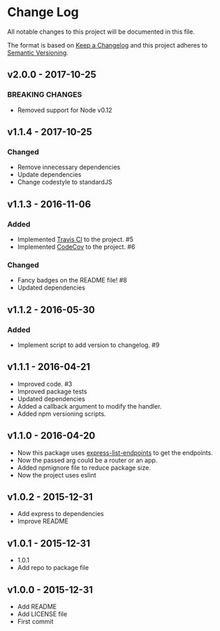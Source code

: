 # Change Log

All notable changes to this project will be documented in this file.

The format is based on [Keep a Changelog](http://keepachangelog.com/)
and this project adheres to [Semantic Versioning](http://semver.org/).

## v2.0.0 - 2017-10-25

### BREAKING CHANGES
  * Removed support for Node v0.12


## v1.1.4 - 2017-10-25

### Changed
  * Remove innecessary dependencies
  * Update dependencies
  * Change codestyle to standardJS


## v1.1.3 - 2016-11-06

### Added
  * Implemented [Travis CI](https://travis-ci.org/) to the project. #5
  * Implemented [CodeCov](http://http://codecov.io/) to the project. #6

### Changed
  * Fancy badges on the README file! #8
  * Updated dependencies
  
## v1.1.2 - 2016-05-30

### Added
  * Implement script to add version to changelog. #9


## v1.1.1 - 2016-04-21

  * Improved code. #3
  * Improved package tests
  * Updated dependencies
  * Added a callback argument to modify the handler.
  * Added npm versioning scripts.


## v1.1.0 - 2016-04-20

  * Now this package uses [express-list-endpoints](https://github.com/AlbertoFdzM/express-list-endpoints) to get the endpoints.
  * Now the passed arg could be a router or an app.
  * Added npmignore file to reduce package size.
  * Now the project uses eslint

## v1.0.2 - 2015-12-31

  * Add express to dependencies
  * Improve README

## v1.0.1 - 2015-12-31

  * 1.0.1
  * Add repo to package file

## v1.0.0 - 2015-12-31

  * Add README
  * Add LICENSE file
  * First commit
